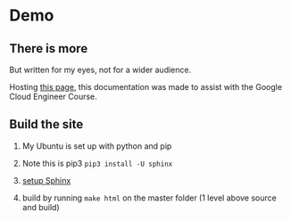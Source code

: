 # Demo

## There is more

But written for my eyes, not for a wider audience.

Hosting [this page](https://rtd-gcp-cloud.readthedocs.io/en/latest/), this documentation was made to assist with the Google Cloud Engineer Course.

## Build the site

1. My Ubuntu is set up with python and pip
2. Note this is pip3 `pip3 install -U sphinx`

3. [setup Sphinx](https://www.sphinx-doc.org/en/master/usage/quickstart.html)

4. build by running `make html` on the master folder (1 level above source and build)

